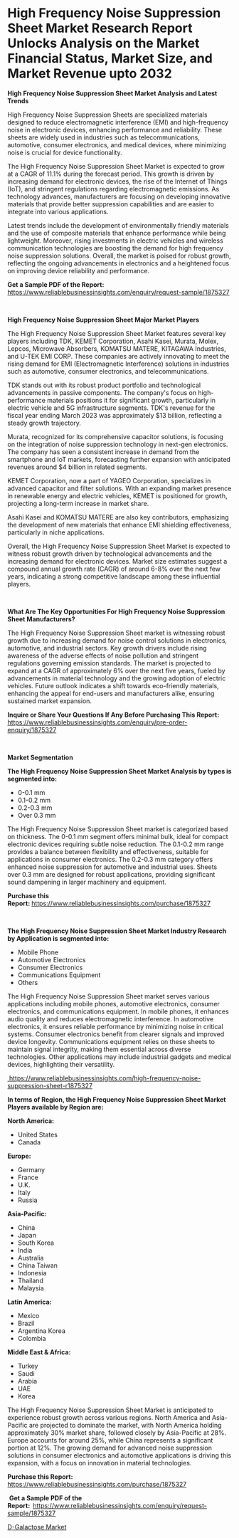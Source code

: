 <p><h1>High Frequency Noise Suppression Sheet Market Research Report Unlocks Analysis on the Market Financial Status, Market Size, and Market Revenue upto 2032</h1></p><p><strong>High Frequency Noise Suppression Sheet Market Analysis and Latest Trends</strong></p>
<p><p>High Frequency Noise Suppression Sheets are specialized materials designed to reduce electromagnetic interference (EMI) and high-frequency noise in electronic devices, enhancing performance and reliability. These sheets are widely used in industries such as telecommunications, automotive, consumer electronics, and medical devices, where minimizing noise is crucial for device functionality.</p><p>The High Frequency Noise Suppression Sheet Market is expected to grow at a CAGR of 11.1% during the forecast period. This growth is driven by increasing demand for electronic devices, the rise of the Internet of Things (IoT), and stringent regulations regarding electromagnetic emissions. As technology advances, manufacturers are focusing on developing innovative materials that provide better suppression capabilities and are easier to integrate into various applications.</p><p>Latest trends include the development of environmentally friendly materials and the use of composite materials that enhance performance while being lightweight. Moreover, rising investments in electric vehicles and wireless communication technologies are boosting the demand for high frequency noise suppression solutions. Overall, the market is poised for robust growth, reflecting the ongoing advancements in electronics and a heightened focus on improving device reliability and performance.</p></p>
<p><strong>Get a Sample PDF of the Report:&nbsp;</strong> <a href="https://www.reliablebusinessinsights.com/enquiry/request-sample/1875327?utm_campaign=2268&utm_medium=2&utm_source=Github&utm_content=ia&utm_term=03042025&utm_id=high-frequency-noise-suppression-sheet">https://www.reliablebusinessinsights.com/enquiry/request-sample/1875327</a></p>
<p>&nbsp;</p>
<p><strong>High Frequency Noise Suppression Sheet Major Market Players</strong></p>
<p><p>The High Frequency Noise Suppression Sheet Market features several key players including TDK, KEMET Corporation, Asahi Kasei, Murata, Molex, Lepcos, Microwave Absorbers, KOMATSU MATERE, KITAGAWA Industries, and U-TEK EMI CORP. These companies are actively innovating to meet the rising demand for EMI (Electromagnetic Interference) solutions in industries such as automotive, consumer electronics, and telecommunications.</p><p>TDK stands out with its robust product portfolio and technological advancements in passive components. The company's focus on high-performance materials positions it for significant growth, particularly in electric vehicle and 5G infrastructure segments. TDK's revenue for the fiscal year ending March 2023 was approximately $13 billion, reflecting a steady growth trajectory.</p><p>Murata, recognized for its comprehensive capacitor solutions, is focusing on the integration of noise suppression technology in next-gen electronics. The company has seen a consistent increase in demand from the smartphone and IoT markets, forecasting further expansion with anticipated revenues around $4 billion in related segments.</p><p>KEMET Corporation, now a part of YAGEO Corporation, specializes in advanced capacitor and filter solutions. With an expanding market presence in renewable energy and electric vehicles, KEMET is positioned for growth, projecting a long-term increase in market share.</p><p>Asahi Kasei and KOMATSU MATERE are also key contributors, emphasizing the development of new materials that enhance EMI shielding effectiveness, particularly in niche applications.</p><p>Overall, the High Frequency Noise Suppression Sheet Market is expected to witness robust growth driven by technological advancements and the increasing demand for electronic devices. Market size estimates suggest a compound annual growth rate (CAGR) of around 6-8% over the next few years, indicating a strong competitive landscape among these influential players.</p></p>
<p>&nbsp;</p>
<p><strong>What Are The Key Opportunities For High Frequency Noise Suppression Sheet Manufacturers?</strong></p>
<p><p>The High Frequency Noise Suppression Sheet market is witnessing robust growth due to increasing demand for noise control solutions in electronics, automotive, and industrial sectors. Key growth drivers include rising awareness of the adverse effects of noise pollution and stringent regulations governing emission standards. The market is projected to expand at a CAGR of approximately 6% over the next five years, fueled by advancements in material technology and the growing adoption of electric vehicles. Future outlook indicates a shift towards eco-friendly materials, enhancing the appeal for end-users and manufacturers alike, ensuring sustained market expansion.</p></p>
<p><strong>Inquire or Share Your Questions If Any Before Purchasing This Report:</strong> <a href="https://www.reliablebusinessinsights.com/enquiry/pre-order-enquiry/1875327?utm_campaign=2268&utm_medium=2&utm_source=Github&utm_content=ia&utm_term=03042025&utm_id=high-frequency-noise-suppression-sheet">https://www.reliablebusinessinsights.com/enquiry/pre-order-enquiry/1875327</a></p>
<p>&nbsp;</p>
<p><strong>Market Segmentation</strong></p>
<p><strong>The High Frequency Noise Suppression Sheet Market Analysis by types is segmented into:</strong></p>
<p><ul><li>0-0.1 mm</li><li>0.1-0.2 mm</li><li>0.2-0.3 mm</li><li>Over 0.3 mm</li></ul></p>
<p><p>The High Frequency Noise Suppression Sheet market is categorized based on thickness. The 0-0.1 mm segment offers minimal bulk, ideal for compact electronic devices requiring subtle noise reduction. The 0.1-0.2 mm range provides a balance between flexibility and effectiveness, suitable for applications in consumer electronics. The 0.2-0.3 mm category offers enhanced noise suppression for automotive and industrial uses. Sheets over 0.3 mm are designed for robust applications, providing significant sound dampening in larger machinery and equipment.</p></p>
<p><strong>Purchase this Report:&nbsp;</strong><a href="https://www.reliablebusinessinsights.com/purchase/1875327?utm_campaign=2268&utm_medium=2&utm_source=Github&utm_content=ia&utm_term=03042025&utm_id=high-frequency-noise-suppression-sheet">https://www.reliablebusinessinsights.com/purchase/1875327</a></p>
<p>&nbsp;</p>
<p><strong>The High Frequency Noise Suppression Sheet Market Industry Research by Application is segmented into:</strong></p>
<p><ul><li>Mobile Phone</li><li>Automotive Electronics</li><li>Consumer Electronics</li><li>Communications Equipment</li><li>Others</li></ul></p>
<p><p>The High Frequency Noise Suppression Sheet market serves various applications including mobile phones, automotive electronics, consumer electronics, and communications equipment. In mobile phones, it enhances audio quality and reduces electromagnetic interference. In automotive electronics, it ensures reliable performance by minimizing noise in critical systems. Consumer electronics benefit from clearer signals and improved device longevity. Communications equipment relies on these sheets to maintain signal integrity, making them essential across diverse technologies. Other applications may include industrial gadgets and medical devices, highlighting their versatility.</p></p>
<p><a href="https://www.reliablebusinessinsights.com/high-frequency-noise-suppression-sheet-r1875327?utm_campaign=2268&utm_medium=2&utm_source=Github&utm_content=ia&utm_term=03042025&utm_id=high-frequency-noise-suppression-sheet">&nbsp;https://www.reliablebusinessinsights.com/high-frequency-noise-suppression-sheet-r1875327</a></p>
<p><strong>In terms of Region, the High Frequency Noise Suppression Sheet Market Players available by Region are:</strong></p>
<p>
    <p> <strong> North America: </strong>
        <ul>
            <li>United States</li>
            <li>Canada</li>
        </ul>
        </p> 
    <p> <strong> Europe: </strong>
        <ul>
            <li>Germany</li>
            <li>France</li>
            <li>U.K.</li>
            <li>Italy</li>
            <li>Russia</li>
        </ul>
        </p> 
    <p> <strong> Asia-Pacific: </strong>
        <ul>
            <li>China</li>
            <li>Japan</li>
            <li>South Korea</li>
            <li>India</li>
            <li>Australia</li>
            <li>China Taiwan</li>
            <li>Indonesia</li>
            <li>Thailand</li>
            <li>Malaysia</li>
        </ul>
        </p> 
    <p> <strong> Latin America: </strong>
        <ul>
            <li>Mexico</li>
            <li>Brazil</li>
            <li>Argentina Korea</li>
            <li>Colombia</li>
        </ul>
        </p> 
    <p> <strong> Middle East & Africa: </strong>
        <ul>
            <li>Turkey</li>
            <li>Saudi</li>
            <li>Arabia</li>
            <li>UAE</li>
            <li>Korea</li>
        </ul>
    </p>
    </p>
<p><p>The High Frequency Noise Suppression Sheet Market is anticipated to experience robust growth across various regions. North America and Asia-Pacific are projected to dominate the market, with North America holding approximately 30% market share, followed closely by Asia-Pacific at 28%. Europe accounts for around 25%, while China represents a significant portion at 12%. The growing demand for advanced noise suppression solutions in consumer electronics and automotive applications is driving this expansion, with a focus on innovation in material technologies.</p></p>
<p><strong>Purchase this Report: </strong><a href="https://www.reliablebusinessinsights.com/purchase/1875327?utm_campaign=2268&utm_medium=2&utm_source=Github&utm_content=ia&utm_term=03042025&utm_id=high-frequency-noise-suppression-sheet">https://www.reliablebusinessinsights.com/purchase/1875327</a></p>
<p>&nbsp;<strong>Get a Sample PDF of the Report:&nbsp;&nbsp;</strong><a href="https://www.reliablebusinessinsights.com/enquiry/request-sample/1875327?utm_campaign=2268&utm_medium=2&utm_source=Github&utm_content=ia&utm_term=03042025&utm_id=high-frequency-noise-suppression-sheet">https://www.reliablebusinessinsights.com/enquiry/request-sample/1875327</a></p>
<p><strong></strong></p>
<p><p><a href="https://github.com/LilianFaulkner65/Market-Research-Report-List-2/blob/main/d-galactose-market.md?utm_campaign=2268&utm_medium=2&utm_source=Github&utm_content=ia&utm_term=03042025&utm_id=high-frequency-noise-suppression-sheet">D-Galactose Market</a></p></p>